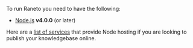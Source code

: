 <!-- 
{
  "order":1,
  "targetAudience":"user",
  "version":"1.0.0"
}
-->

To run Raneto you need to have the following:

* [Node.js](http://nodejs.org) **v4.0.0** (or later)

Here are a [list of services](https://github.com/joyent/node/wiki/Node-Hosting) that provide Node hosting
if you are looking to publish your knowledgebase online.
